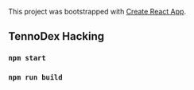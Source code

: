This project was bootstrapped with [Create React App](https://github.com/facebook/create-react-app).

## TennoDex Hacking

### `npm start`

### `npm run build`


